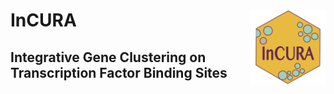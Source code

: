 # InCURA <img src="data/Logo_incura.jpg" align="right" width="120" />
## Integrative Gene Clustering on Transcription Factor Binding Sites 


